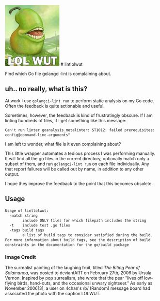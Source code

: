 <img height=200 src="./images/lolwut.jpg" />
# lintlolwut

Find which Go file golangci-lint is complaining about.

## uh.. no really, what is this?
At work I use `golangci-lint run` to perform static analysis on my Go code. Often the feedback is quite actionable and useful.

Sometimes, however, the feedback is kind of frustratingly obscure. If I am linting hundreds of files, if I get something like this message:

```
Can't run linter goanalysis_metalinter: ST1012: failed prerequisites: config@command-line-arguments"
```
I am left to wonder, what file is it even complaining about?

This little wrapper automates a tedious process I was performing manually. It will  find all the go files in the current directory, optionally match only a subset of them, and run `golangci-lint run` on each file individually. Any that report failures will be called out by name, in addition to any other output.

I hope they improve the feedback to the point that this becomes obsolete.

## Usage

```
Usage of lintlolwut:
  -match string
    	include ONLY files for which filepath includes the string
  -t	include test .go files
  -tags build tags
    	a list of build tags to consider satisfied during the build. For more information about build tags, see the description of build constraints in the documentation for the go/build package
```

### Image Credit
The surrealist painting of the laughing fruit, titled _The Biting Pear of Salamanca_, was posted to deviantART on February 27th, 2006 by Ursula Vernon. Inspired by pop surrealism, she wrote that the pear "lives off low-flying birds, hand-outs, and the occasional unwary sightseer." As early as November 2006[3], a user on 4chan's /b/ (Random) message board had associated the photo with the caption LOLWUT.
